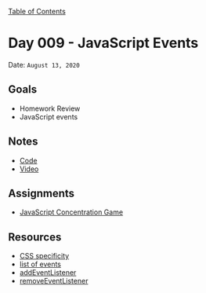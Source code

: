 [Table of Contents](../../README.md)

# Day 009 - JavaScript Events

Date: `August 13, 2020`

## Goals

- Homework Review
- JavaScript events

## Notes

- [Code](./code)
- [Video](https://www.youtube.com/watch?v=hD6TSSHfH9g)

## Assignments

- [JavaScript Concentration Game](/assignments/js-concentration-game)

## Resources

- [CSS specificity](https://github.com/alarner/Curriculum/tree/June2020/units/css-specificity)
- [list of events](https://developer.mozilla.org/en-US/docs/Web/Events)
- [addEventListener](https://developer.mozilla.org/en-US/docs/Web/API/EventTarget/addEventListener)
- [removeEventListener](https://developer.mozilla.org/en-US/docs/Web/API/EventTarget/removeEventListener)
